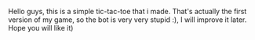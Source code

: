 Hello guys, this is a simple tic-tac-toe that i made.
That's actually the first version of my game, so the bot is
very very stupid :), I will improve it later. 
Hope you will like it)
